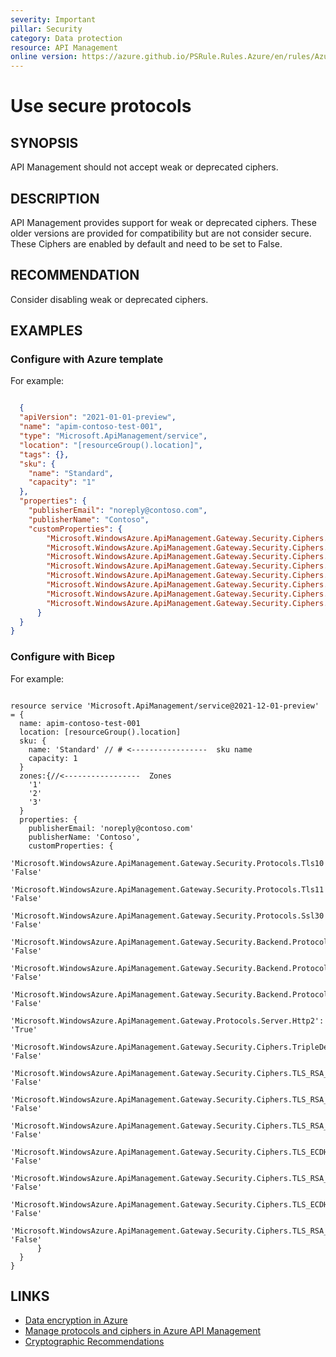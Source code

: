 ```yaml
---
severity: Important
pillar: Security
category: Data protection
resource: API Management
online version: https://azure.github.io/PSRule.Rules.Azure/en/rules/Azure.APIM.Ciphers/
---
```


# Use secure protocols

## SYNOPSIS

API Management should not accept weak or deprecated ciphers.

## DESCRIPTION

API Management provides support for weak or deprecated ciphers.
These older versions are provided for compatibility but are not consider secure.
These Ciphers are enabled by default and need to be set to False.

## RECOMMENDATION

Consider disabling weak or deprecated ciphers.
## EXAMPLES

### Configure with Azure template



For example:

```json

  {
  "apiVersion": "2021-01-01-preview",
  "name": "apim-contoso-test-001",
  "type": "Microsoft.ApiManagement/service",
  "location": "[resourceGroup().location]",
  "tags": {},
  "sku": {
    "name": "Standard",
    "capacity": "1"
  },
  "properties": {
    "publisherEmail": "noreply@contoso.com",
    "publisherName": "Contoso",
    "customProperties": {
        "Microsoft.WindowsAzure.ApiManagement.Gateway.Security.Ciphers.TripleDes168": "False", # <----------------- ciphers TripleDes168 disabled  
        "Microsoft.WindowsAzure.ApiManagement.Gateway.Security.Ciphers.TLS_RSA_WITH_AES_128_CBC_SHA": "False", # <----------------- ciphers TLS_RSA_WITH_AES_128_CBC_SHA disabled  
        "Microsoft.WindowsAzure.ApiManagement.Gateway.Security.Ciphers.TLS_RSA_WITH_AES_256_CBC_SHA": "False", # <----------------- ciphers TLS_RSA_WITH_AES_256_CBC_SHA disabled  
        "Microsoft.WindowsAzure.ApiManagement.Gateway.Security.Ciphers.TLS_RSA_WITH_AES_128_CBC_SHA256": "False", # <----------------- ciphers TLS_RSA_WITH_AES_128_CBC_SHA256 disabled
        "Microsoft.WindowsAzure.ApiManagement.Gateway.Security.Ciphers.TLS_ECDHE_RSA_WITH_AES_256_CBC_SHA": "False", # <----------------- ciphers TLS_ECDHE_RSA_WITH_AES_256_CBC_SHA disabled
        "Microsoft.WindowsAzure.ApiManagement.Gateway.Security.Ciphers.TLS_RSA_WITH_AES_256_CBC_SHA256": "False", # <----------------- ciphers TLS_RSA_WITH_AES_256_CBC_SHA256 disabled
        "Microsoft.WindowsAzure.ApiManagement.Gateway.Security.Ciphers.TLS_ECDHE_RSA_WITH_AES_128_CBC_SHA": "False", # <----------------- ciphers TLS_ECDHE_RSA_WITH_AES_128_CBC_SHA disabled
        "Microsoft.WindowsAzure.ApiManagement.Gateway.Security.Ciphers.TLS_RSA_WITH_AES_128_GCM_SHA256": "False" # <----------------- ciphers TLS_RSA_WITH_AES_128_GCM_SHA256 disabled
      }
  }
}


```

### Configure with Bicep


For example:

```bicep

resource service 'Microsoft.ApiManagement/service@2021-12-01-preview' = {
  name: apim-contoso-test-001
  location: [resourceGroup().location]
  sku: {
    name: 'Standard' // # <-----------------  sku name
    capacity: 1
  }
  zones:{//<-----------------  Zones
    '1'
    '2'
    '3'
  }
  properties: {
    publisherEmail: 'noreply@contoso.com'
    publisherName: 'Contoso',
    customProperties: {
      'Microsoft.WindowsAzure.ApiManagement.Gateway.Security.Protocols.Tls10': 'False'
      'Microsoft.WindowsAzure.ApiManagement.Gateway.Security.Protocols.Tls11': 'False'
      'Microsoft.WindowsAzure.ApiManagement.Gateway.Security.Protocols.Ssl30': 'False'
      'Microsoft.WindowsAzure.ApiManagement.Gateway.Security.Backend.Protocols.Tls10': 'False'
      'Microsoft.WindowsAzure.ApiManagement.Gateway.Security.Backend.Protocols.Tls11': 'False'
      'Microsoft.WindowsAzure.ApiManagement.Gateway.Security.Backend.Protocols.Ssl30': 'False'
      'Microsoft.WindowsAzure.ApiManagement.Gateway.Protocols.Server.Http2': 'True'
      'Microsoft.WindowsAzure.ApiManagement.Gateway.Security.Ciphers.TripleDes168': 'False'
      'Microsoft.WindowsAzure.ApiManagement.Gateway.Security.Ciphers.TLS_RSA_WITH_AES_128_CBC_SHA': 'False'
      'Microsoft.WindowsAzure.ApiManagement.Gateway.Security.Ciphers.TLS_RSA_WITH_AES_256_CBC_SHA': 'False'
      'Microsoft.WindowsAzure.ApiManagement.Gateway.Security.Ciphers.TLS_RSA_WITH_AES_128_CBC_SHA256': 'False'
      'Microsoft.WindowsAzure.ApiManagement.Gateway.Security.Ciphers.TLS_ECDHE_RSA_WITH_AES_256_CBC_SHA': 'False'
      'Microsoft.WindowsAzure.ApiManagement.Gateway.Security.Ciphers.TLS_RSA_WITH_AES_256_CBC_SHA256': 'False'
      'Microsoft.WindowsAzure.ApiManagement.Gateway.Security.Ciphers.TLS_ECDHE_RSA_WITH_AES_128_CBC_SHA': 'False'
      'Microsoft.WindowsAzure.ApiManagement.Gateway.Security.Ciphers.TLS_RSA_WITH_AES_128_GCM_SHA256': 'False'
      }
  }
}

```

## LINKS

- [Data encryption in Azure](https://docs.microsoft.com/azure/architecture/framework/security/design-storage-encryption#data-in-transit)
- [Manage protocols and ciphers in Azure API Management](https://docs.microsoft.com/azure/api-management/api-management-howto-manage-protocols-ciphers)
- [Cryptographic Recommendations](https://docs.microsoft.com/security/sdl/cryptographic-recommendations)
